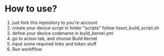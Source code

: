# How to use? 
1. just fork this repository to you're account
2. create your device script in folder "scripts" follow tissot_build_script.sh
3. define your device codename in build_kernel.yml 
4. go to action tab, and choose Build Kernel
5. input some required links and token stuff
6. Run workfflow 
